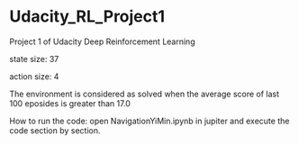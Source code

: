 # Udacity_RL_Project1
Project 1 of Udacity Deep Reinforcement Learning

state size: 37

action size: 4

The environment is considered as solved when the average score of last 100 eposides is greater than 17.0

How to run the code: open NavigationYiMin.ipynb in jupiter and execute the code section by section.
